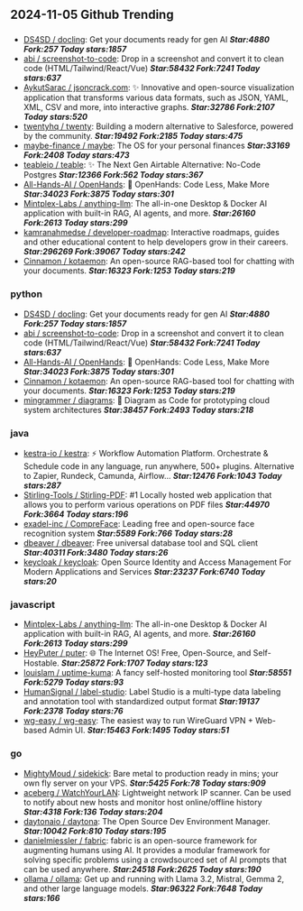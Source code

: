 ## 2024-11-05 Github Trending

### 
* [DS4SD / docling](https://github.com/DS4SD/docling): Get your documents ready for gen AI ***Star:4880 Fork:257 Today stars:1857***
* [abi / screenshot-to-code](https://github.com/abi/screenshot-to-code): Drop in a screenshot and convert it to clean code (HTML/Tailwind/React/Vue) ***Star:58432 Fork:7241 Today stars:637***
* [AykutSarac / jsoncrack.com](https://github.com/AykutSarac/jsoncrack.com): ✨ Innovative and open-source visualization application that transforms various data formats, such as JSON, YAML, XML, CSV and more, into interactive graphs. ***Star:32786 Fork:2107 Today stars:520***
* [twentyhq / twenty](https://github.com/twentyhq/twenty): Building a modern alternative to Salesforce, powered by the community. ***Star:19492 Fork:2185 Today stars:475***
* [maybe-finance / maybe](https://github.com/maybe-finance/maybe): The OS for your personal finances ***Star:33169 Fork:2408 Today stars:473***
* [teableio / teable](https://github.com/teableio/teable): ✨ The Next Gen Airtable Alternative: No-Code Postgres ***Star:12366 Fork:562 Today stars:367***
* [All-Hands-AI / OpenHands](https://github.com/All-Hands-AI/OpenHands): 🙌 OpenHands: Code Less, Make More ***Star:34023 Fork:3875 Today stars:301***
* [Mintplex-Labs / anything-llm](https://github.com/Mintplex-Labs/anything-llm): The all-in-one Desktop & Docker AI application with built-in RAG, AI agents, and more. ***Star:26160 Fork:2613 Today stars:299***
* [kamranahmedse / developer-roadmap](https://github.com/kamranahmedse/developer-roadmap): Interactive roadmaps, guides and other educational content to help developers grow in their careers. ***Star:296269 Fork:39067 Today stars:242***
* [Cinnamon / kotaemon](https://github.com/Cinnamon/kotaemon): An open-source RAG-based tool for chatting with your documents. ***Star:16323 Fork:1253 Today stars:219***

### python
* [DS4SD / docling](https://github.com/DS4SD/docling): Get your documents ready for gen AI ***Star:4880 Fork:257 Today stars:1857***
* [abi / screenshot-to-code](https://github.com/abi/screenshot-to-code): Drop in a screenshot and convert it to clean code (HTML/Tailwind/React/Vue) ***Star:58432 Fork:7241 Today stars:637***
* [All-Hands-AI / OpenHands](https://github.com/All-Hands-AI/OpenHands): 🙌 OpenHands: Code Less, Make More ***Star:34023 Fork:3875 Today stars:301***
* [Cinnamon / kotaemon](https://github.com/Cinnamon/kotaemon): An open-source RAG-based tool for chatting with your documents. ***Star:16323 Fork:1253 Today stars:219***
* [mingrammer / diagrams](https://github.com/mingrammer/diagrams): 🎨 Diagram as Code for prototyping cloud system architectures ***Star:38457 Fork:2493 Today stars:218***

### java
* [kestra-io / kestra](https://github.com/kestra-io/kestra): ⚡ Workflow Automation Platform. Orchestrate & Schedule code in any language, run anywhere, 500+ plugins. Alternative to Zapier, Rundeck, Camunda, Airflow... ***Star:12476 Fork:1043 Today stars:287***
* [Stirling-Tools / Stirling-PDF](https://github.com/Stirling-Tools/Stirling-PDF): #1 Locally hosted web application that allows you to perform various operations on PDF files ***Star:44970 Fork:3664 Today stars:196***
* [exadel-inc / CompreFace](https://github.com/exadel-inc/CompreFace): Leading free and open-source face recognition system ***Star:5589 Fork:766 Today stars:28***
* [dbeaver / dbeaver](https://github.com/dbeaver/dbeaver): Free universal database tool and SQL client ***Star:40311 Fork:3480 Today stars:26***
* [keycloak / keycloak](https://github.com/keycloak/keycloak): Open Source Identity and Access Management For Modern Applications and Services ***Star:23237 Fork:6740 Today stars:20***

### javascript
* [Mintplex-Labs / anything-llm](https://github.com/Mintplex-Labs/anything-llm): The all-in-one Desktop & Docker AI application with built-in RAG, AI agents, and more. ***Star:26160 Fork:2613 Today stars:299***
* [HeyPuter / puter](https://github.com/HeyPuter/puter): 🌐 The Internet OS! Free, Open-Source, and Self-Hostable. ***Star:25872 Fork:1707 Today stars:123***
* [louislam / uptime-kuma](https://github.com/louislam/uptime-kuma): A fancy self-hosted monitoring tool ***Star:58551 Fork:5279 Today stars:93***
* [HumanSignal / label-studio](https://github.com/HumanSignal/label-studio): Label Studio is a multi-type data labeling and annotation tool with standardized output format ***Star:19137 Fork:2378 Today stars:76***
* [wg-easy / wg-easy](https://github.com/wg-easy/wg-easy): The easiest way to run WireGuard VPN + Web-based Admin UI. ***Star:15463 Fork:1495 Today stars:51***

### go
* [MightyMoud / sidekick](https://github.com/MightyMoud/sidekick): Bare metal to production ready in mins; your own fly server on your VPS. ***Star:5425 Fork:78 Today stars:909***
* [aceberg / WatchYourLAN](https://github.com/aceberg/WatchYourLAN): Lightweight network IP scanner. Can be used to notify about new hosts and monitor host online/offline history ***Star:4318 Fork:136 Today stars:204***
* [daytonaio / daytona](https://github.com/daytonaio/daytona): The Open Source Dev Environment Manager. ***Star:10042 Fork:810 Today stars:195***
* [danielmiessler / fabric](https://github.com/danielmiessler/fabric): fabric is an open-source framework for augmenting humans using AI. It provides a modular framework for solving specific problems using a crowdsourced set of AI prompts that can be used anywhere. ***Star:24518 Fork:2625 Today stars:190***
* [ollama / ollama](https://github.com/ollama/ollama): Get up and running with Llama 3.2, Mistral, Gemma 2, and other large language models. ***Star:96322 Fork:7648 Today stars:166***
